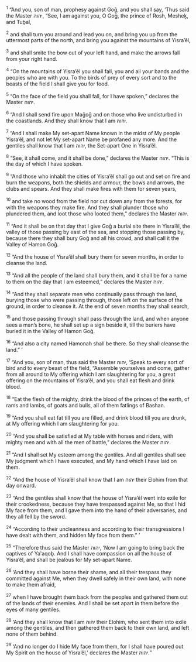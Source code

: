 <sup>1</sup> “And you, son of man, prophesy against Goḡ, and you shall say, ‘Thus said the Master יהוה, “See, I am against you, O Goḡ, the prince of Rosh, Mesheḵ, and Tuḇal,

<sup>2</sup> and shall turn you around and lead you on, and bring you up from the uttermost parts of the north, and bring you against the mountains of Yisra’ĕl,

<sup>3</sup> and shall smite the bow out of your left hand, and make the arrows fall from your right hand.

<sup>4</sup> “On the mountains of Yisra’ĕl you shall fall, you and all your bands and the peoples who are with you. To the birds of prey of every sort and to the beasts of the field I shall give you for food.

<sup>5</sup> “On the face of the field you shall fall, for I have spoken,” declares the Master יהוה.

<sup>6</sup> “And I shall send fire upon Maḡoḡ and on those who live undisturbed in the coastlands. And they shall know that I am יהוה.

<sup>7</sup> “And I shall make My set-apart Name known in the midst of My people Yisra’ĕl, and not let My set-apart Name be profaned any more. And the gentiles shall know that I am יהוה, the Set-apart One in Yisra’ĕl.

<sup>8</sup> “See, it shall come, and it shall be done,” declares the Master יהוה. “This is the day of which I have spoken.

<sup>9</sup> “And those who inhabit the cities of Yisra’ĕl shall go out and set on fire and burn the weapons, both the shields and armour, the bows and arrows, the clubs and spears. And they shall make fires with them for seven years,

<sup>10</sup> and take no wood from the field nor cut down any from the forests, for with the weapons they make fire. And they shall plunder those who plundered them, and loot those who looted them,” declares the Master יהוה.

<sup>11</sup> “And it shall be on that day that I give Goḡ a burial site there in Yisra’ĕl, the valley of those passing by east of the sea, and stopping those passing by, because there they shall bury Goḡ and all his crowd, and shall call it the Valley of Hamon Goḡ.

<sup>12</sup> “And the house of Yisra’ĕl shall bury them for seven months, in order to cleanse the land.

<sup>13</sup> “And all the people of the land shall bury them, and it shall be for a name to them on the day that I am esteemed,” declares the Master יהוה.

<sup>14</sup> “And they shall separate men who continually pass through the land, burying those who were passing through, those left on the surface of the ground, in order to cleanse it. At the end of seven months they shall search,

<sup>15</sup> and those passing through shall pass through the land, and when anyone sees a man’s bone, he shall set up a sign beside it, till the buriers have buried it in the Valley of Hamon Goḡ.

<sup>16</sup> “And also a city named Hamonah shall be there. So they shall cleanse the land.” ’

<sup>17</sup> “And you, son of man, thus said the Master יהוה, ‘Speak to every sort of bird and to every beast of the field, “Assemble yourselves and come, gather from all around to My offering which I am slaughtering for you, a great offering on the mountains of Yisra’ĕl, and you shall eat flesh and drink blood.

<sup>18</sup> “Eat the flesh of the mighty, drink the blood of the princes of the earth, of rams and lambs, of goats and bulls, all of them fatlings of Bashan.

<sup>19</sup> “And you shall eat fat till you are filled, and drink blood till you are drunk, at My offering which I am slaughtering for you.

<sup>20</sup> “And you shall be satisfied at My table with horses and riders, with mighty men and with all the men of battle,” declares the Master יהוה.

<sup>21</sup> “And I shall set My esteem among the gentiles. And all gentiles shall see My judgment which I have executed, and My hand which I have laid on them.

<sup>22</sup> “And the house of Yisra’ĕl shall know that I am יהוה their Elohim from that day onward.

<sup>23</sup> “And the gentiles shall know that the house of Yisra’ĕl went into exile for their crookedness, because they have trespassed against Me, so that I hid My face from them, and I gave them into the hand of their adversaries, and they all fell by the sword.

<sup>24</sup> “According to their uncleanness and according to their transgressions I have dealt with them, and hidden My face from them.” ’

<sup>25</sup> “Therefore thus said the Master יהוה, ‘Now I am going to bring back the captives of Ya‛aqoḇ. And I shall have compassion on all the house of Yisra’ĕl, and shall be jealous for My set-apart Name.

<sup>26</sup> ‘And they shall have borne their shame, and all their trespass they committed against Me, when they dwell safely in their own land, with none to make them afraid,

<sup>27</sup> when I have brought them back from the peoples and gathered them out of the lands of their enemies. And I shall be set apart in them before the eyes of many gentiles.

<sup>28</sup> ‘And they shall know that I am יהוה their Elohim, who sent them into exile among the gentiles, and then gathered them back to their own land, and left none of them behind.

<sup>29</sup> ‘And no longer do I hide My face from them, for I shall have poured out My Spirit on the house of Yisra’ĕl,’ declares the Master יהוה.”

